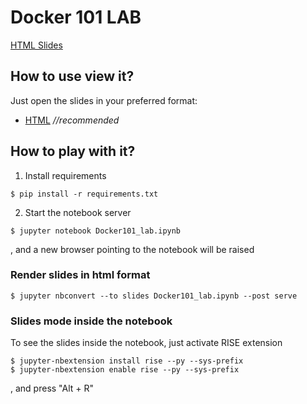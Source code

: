 # Docker 101 LAB

[HTML Slides](http://htmlpreview.github.io/?https://github.com/pygrn/docker101/blob/master/Docker101.slides.html)

## How to use view it?

Just open the slides in your preferred format:
- [HTML](Docker101_lab.slides.html) *//recommended*


## How to play with it?

1) Install requirements

```
$ pip install -r requirements.txt
```

2) Start the notebook server

```
$ jupyter notebook Docker101_lab.ipynb
```
, and a new browser pointing to the notebook will be raised


### Render slides in html format

```
$ jupyter nbconvert --to slides Docker101_lab.ipynb --post serve
```

### Slides mode inside the notebook

To see the slides inside the notebook, just activate RISE extension
```
$ jupyter-nbextension install rise --py --sys-prefix
$ jupyter-nbextension enable rise --py --sys-prefix
```
, and press "Alt + R"


